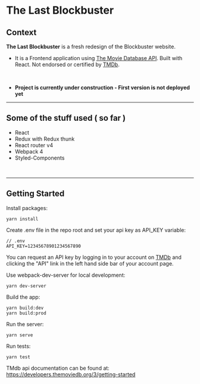 # The Last Blockbuster

## Context

**The Last Blockbuster** is a fresh redesign of the Blockbuster website.

* It is a Frontend application using [The Movie Database API](https://developers.themoviedb.org). Built with React. Not endorsed or certified by [TMDb](https://www.themoviedb.org).

&nbsp;

* **Project is currently under construction - First version is not deployed yet**

---

## Some of the stuff used ( so far )

* React
* Redux with Redux thunk
* React router v4
* Webpack 4
* Styled-Components

&nbsp;

---

## Getting Started
Install packages:
```
yarn install
```
Create .env file in the repo root and set your api key as API_KEY variable:

```
// .env
API_KEY=12345678901234567890
```
You can request an API key by logging in to your account on [TMDb](https://www.themoviedb.org/login) and clicking the "API" link in the left hand side bar of your account page.

Use webpack-dev-server for local development:
```
yarn dev-server
```
Build the app:
```
yarn build:dev
yarn build:prod
```

Run the server:
```
yarn serve
```

Run tests:
```
yarn test
```
TMdb api documentation can be found at: https://developers.themoviedb.org/3/getting-started
